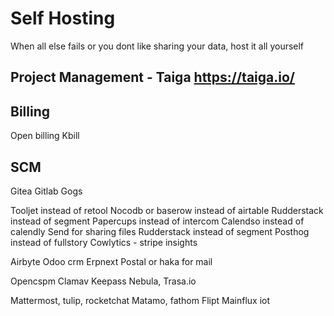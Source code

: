 # Self Hosting

When all else fails or you dont like sharing your data, host it all yourself


## Project Management - Taiga https://taiga.io/


## Billing
Open billing
Kbill

## SCM
Gitea
Gitlab
Gogs

Tooljet instead of retool
Nocodb or baserow instead of airtable 
Rudderstack instead of segment 
Papercups instead of intercom
Calendso instead of calendly
Send for sharing files
Rudderstack instead of segment
Posthog instead of fullstory
Cowlytics - stripe insights 

Airbyte
Odoo crm
Erpnext 
Postal or haka for mail 

Opencspm
Clamav
Keepass
Nebula, Trasa.io 

Mattermost, tulip, rocketchat
Matamo, fathom
Flipt
Mainflux iot